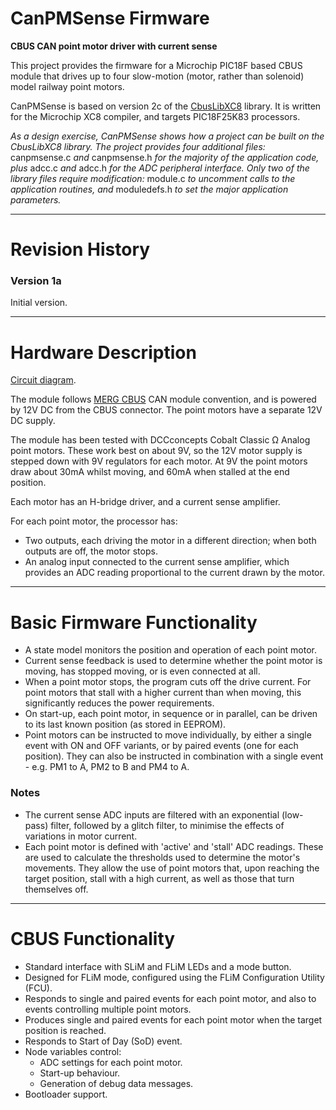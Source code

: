 ﻿# CanPMSense Firmware
**CBUS CAN point motor driver with current sense**

This project provides the firmware for a Microchip PIC18F based CBUS module that drives up to four
slow-motion (motor, rather than solenoid) model railway point motors.

CanPMSense is based on version 2c of the [CbusLibXC8](https://github.com/Syspixie/CbusLibXC8) library.
It is written for the Microchip XC8 compiler, and targets PIC18F25K83 processors.

*As a design exercise, CanPMSense shows how a project can be built on the CbusLibXC8 library.
The project provides four additional files:* canpmsense.c *and* canpmsense.h *for the majority of the
application code, plus* adcc.c *and* adcc.h *for the ADC peripheral interface.  Only two of the library
files require modification:* module.c *to uncomment calls to the application routines, and*
moduledefs.h *to set the major application parameters.*

**********

# Revision History

### Version 1a
Initial version.

**********

# Hardware Description

[Circuit diagram](Module/CanPMSense.pdf).

The module follows [MERG CBUS](https://merg.org.uk/resources/cbus) CAN module convention, and is
powered by 12V DC from the CBUS connector. The point motors have a separate 12V DC supply.

The module has been tested with DCCconcepts Cobalt Classic Ω Analog point motors.  These work best
on about 9V, so the 12V motor supply is stepped down with 9V regulators for each motor.  At 9V the
point motors draw about 30mA whilst moving, and 60mA when stalled at the end position.

Each motor has an H-bridge driver, and a current sense amplifier.

For each point motor, the processor has:
- Two outputs, each driving the motor in a different direction; when both outputs are off,
the motor stops.
- An analog input connected to the current sense amplifier, which provides an ADC reading
proportional to the current drawn by the motor.

**********

# Basic Firmware Functionality

- A state model monitors the position and operation of each point motor.
- Current sense feedback is used to determine whether the point motor is moving,
has stopped moving, or is even connected at all.
- When a point motor stops, the program cuts off the drive current. For point motors that
stall with a higher current than when moving, this significantly reduces the power
requirements.
- On start-up, each point motor, in sequence or in parallel, can be driven to its
last known position (as stored in EEPROM).
- Point motors can be instructed to move individually, by either a single event
with ON and OFF variants, or by paired events (one for each position).  They can also
be instructed in combination with a single event - e.g. PM1 to A, PM2 to B and PM4 to A.

### Notes

- The current sense ADC inputs are filtered with an exponential (low-pass) filter,
followed by a glitch filter, to minimise the effects of variations in motor current.
- Each point motor is defined with 'active' and 'stall' ADC readings.  These are
used to calculate the thresholds used to determine the motor's movements.  They
allow the use of point motors that, upon reaching the target position, stall with
a high current, as well as those that turn themselves off.

**********

# CBUS Functionality
 
- Standard interface with SLiM and FLiM LEDs and a mode button.
- Designed for FLiM mode, configured using the FLiM Configuration Utility (FCU).
- Responds to single and paired events for each point motor, and also to
events controlling multiple point motors.
- Produces single and paired events for each point motor when the target position
is reached.
- Responds to Start of Day (SoD) event.
- Node variables control:
  - ADC settings for each point motor.
  - Start-up behaviour.
  - Generation of debug data messages.
- Bootloader support.
